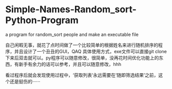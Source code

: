 # Simple-Names-Random_sort-Python-Program
a program for random_sort people and make an executable file

自己闲暇无事，就花了点时间做了一个比较简单的根据姓名来进行随机排序的程序，并且设计了一个丑丑的GUI，QAQ
具体使用方式，exe文件可以直接git clone下来后双击就可以。py程序可以随意修改，很简单，没再花时间优化功能上的东西，有新手有余力的话可以参考，并且可以随意修改，hhh

看过程序后就会发现使用过程中，‘获取列表’永远需要在‘随即筛选结果’之前，这个还是挺伤的······
